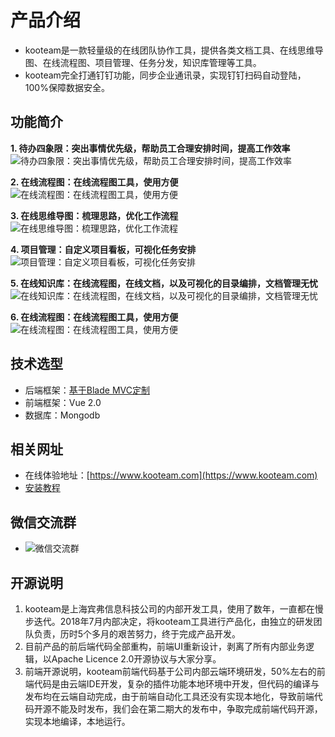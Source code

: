 # 产品介绍
+ kooteam是一款轻量级的在线团队协作工具，提供各类文档工具、在线思维导图、在线流程图、项目管理、任务分发，知识库管理等工具。
+ kooteam完全打通钉钉功能，同步企业通讯录，实现钉钉扫码自动登陆，100%保障数据安全。

## 功能简介
**1. 待办四象限：突出事情优先级，帮助员工合理安排时间，提高工作效率**
![待办四象限：突出事情优先级，帮助员工合理安排时间，提高工作效率](https://b.yimiyisu.com/kooteam/banner/todo.jpg)

**2. 在线流程图：在线流程图工具，使用方便**
![在线流程图：在线流程图工具，使用方便](https://b.yimiyisu.com/kooteam/banner/1.jpg)

**3. 在线思维导图：梳理思路，优化工作流程**
![在线思维导图：梳理思路，优化工作流程](https://b.yimiyisu.com/kooteam/banner/2.jpg)


**4. 项目管理：自定义项目看板，可视化任务安排**
![项目管理：自定义项目看板，可视化任务安排](https://b.yimiyisu.com/kooteam/banner/project.jpg)

**5. 在线知识库：在线流程图，在线文档，以及可视化的目录编排，文档管理无忧**
![在线知识库：在线流程图，在线文档，以及可视化的目录编排，文档管理无忧](https://b.yimiyisu.com/kooteam/banner/wiki.jpg)

**6. 在线流程图：在线流程图工具，使用方便**
![在线流程图：在线流程图工具，使用方便](https://b.yimiyisu.com/kooteam/banner/1.jpg)

## 技术选型
+ 后端框架：[基于Blade MVC定制](https://github.com/lets-blade/blade)
+ 前端框架：Vue 2.0
+ 数据库：Mongodb

## 相关网址
+ 在线体验地址：[https://www.kooteam.com](https://www.kooteam.com)
+ [安装教程](https://www.kooteam.com/view.html?id=5bf35ce443880a6558827185)

## 微信交流群
+ ![微信交流群](https://img.yimiyisu.com/wx.jpg)

## 开源说明
1. kooteam是上海宾弗信息科技公司的内部开发工具，使用了数年，一直都在慢步迭代。2018年7月内部决定，将kooteam工具进行产品化，由独立的研发团队负责，历时5个多月的艰苦努力，终于完成产品开发。 
2. 目前产品的前后端代码全部重构，前端UI重新设计，剥离了所有内部业务逻辑，以Apache Licence 2.0开源协议与大家分享。
3. 前端开源说明，kooteam前端代码基于公司内部云端环境研发，50%左右的前端代码是由云端IDE开发，复杂的插件功能本地环境中开发，但代码的编译与发布均在云端自动完成，由于前端自动化工具还没有实现本地化，导致前端代码开源不能及时发布，我们会在第二期大的发布中，争取完成前端代码开源，实现本地编译，本地运行。

